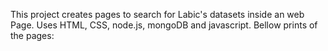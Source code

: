 This project creates pages to search for Labic's datasets inside an web Page. Uses HTML, CSS, node.js, mongoDB and javascript. Bellow prints of the pages:
